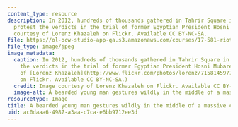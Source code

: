 ```yaml
---
content_type: resource
description: In 2012, hundreds of thousands gathered in Tahrir Square in Cairo to
  protest the verdicts in the trial of former Egyptian President Hosni Mubarek. Image
  courtesy of Lorenz Khazaleh on Flickr. Available CC BY-NC-SA.
file: https://ol-ocw-studio-app-qa.s3.amazonaws.com/courses/17-581-riots-rebellions-revolutions-spring-2013/ac0daaa64987a3aac7cae6bb9712ee3d_17-581s13-th.jpg
file_type: image/jpeg
image_metadata:
  caption: In 2012, hundreds of thousands gathered in Tahrir Square in Cairo to protest
    the verdicts in the trial of former Egyptian President Hosni Mubarek. (Image courtesy
    of [Lorenz Khazaleh](http://www.flickr.com/photos/lorenz/7158145977/in/photolist-bUxnpX-cbUAEq-aPsxiV-aPswXi-aPswHZ-aPswh2-aPswwc-aPsxVe-aPsxwc-aPsx9g-acSPDj-aPsxJD-dAdFvT-ayWh7n-ayWbK4-ayVXvX-ayYGWE-ayW5an-ayYN4m-ayWmr2-ayZ6ed-ayYBn5-ayWeTz-ayW7LP-ayWqLv-ayWdM6-ayWmjc-ayWi4F-ayWvAx-ayYYfm-ayWuq2-ayWdeB-ayW6Q6-ayWeAt-ayYZm7-ayWpFn-ayVYJ4-ayWvJ8-ayYUx1-ayWfWa-ayWkN6-ayZ7AG-ayYWxh-ayYKBJ-ayW884-ayYNW9-ayYHaj-ayWjxV-ayZ1P7-ayYT4d-ayYGeY/)
    on Flickr. Available CC BY-NC-SA.)
  credit: Image courtesy of Lorenz Khazaleh on Flickr. Available CC BY-NC-SA.
  image-alt: A bearded young man gestures wildly in the middle of a massive crowd.
resourcetype: Image
title: A bearded young man gestures wildly in the middle of a massive crowd
uid: ac0daaa6-4987-a3aa-c7ca-e6bb9712ee3d
---
```


